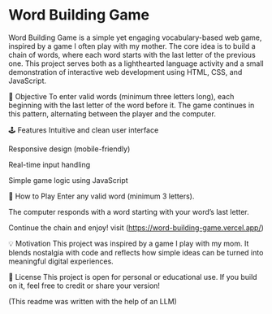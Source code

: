 # Word Building Game 

Word Building Game is a simple yet engaging vocabulary-based web game, inspired by a game I often play with my mother. The core idea is to build a chain of words, where each word starts with the last letter of the previous one. This project serves both as a lighthearted language activity and a small demonstration of interactive web development using HTML, CSS, and JavaScript.

🎯 Objective
To enter valid words (minimum three letters long), each beginning with the last letter of the word before it. The game continues in this pattern, alternating between the player and the computer.

🕹️ Features
Intuitive and clean user interface

Responsive design (mobile-friendly)

Real-time input handling

Simple game logic using JavaScript

📌 How to Play
Enter any valid word (minimum 3 letters).

The computer responds with a word starting with your word’s last letter.

Continue the chain and enjoy!
visit (https://word-building-game.vercel.app/)

💡 Motivation
This project was inspired by a game I play with my mom. It blends nostalgia with code and reflects how simple ideas can be turned into meaningful digital experiences.

📄 License
This project is open for personal or educational use. If you build on it, feel free to credit or share your version!

(This readme was written with the help of an LLM)
